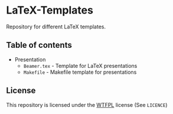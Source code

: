# LaTeX-Templates

Repository for different LaTeX templates.

## Table of contents

* Presentation
	* `Beamer.tex` - Template for LaTeX presentations
	* `Makefile` - Makefile template for presentations

## License

This repository is licensed under the [WTFPL](http://www.wtfpl.net/about/) license (See `LICENCE`) 
